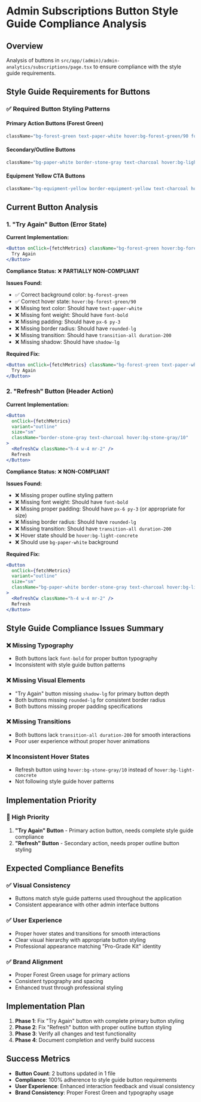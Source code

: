 # Admin Subscriptions Button Style Guide Compliance Analysis

## Overview
Analysis of buttons in `src/app/(admin)/admin-analytics/subscriptions/page.tsx` to ensure compliance with the style guide requirements.

## Style Guide Requirements for Buttons

### ✅ Required Button Styling Patterns

#### **Primary Action Buttons (Forest Green)**
```jsx
className="bg-forest-green text-paper-white hover:bg-forest-green/90 font-bold px-6 py-3 rounded-lg transition-all duration-200 shadow-lg"
```

#### **Secondary/Outline Buttons**
```jsx
className="bg-paper-white border-stone-gray text-charcoal hover:bg-light-concrete font-bold px-6 py-3 rounded-lg transition-all duration-200"
```

#### **Equipment Yellow CTA Buttons**
```jsx
className="bg-equipment-yellow border-equipment-yellow text-charcoal hover:bg-equipment-yellow/90 font-bold px-6 py-3 rounded-lg transition-all duration-200"
```

## Current Button Analysis

### 1. **"Try Again" Button** (Error State)

**Current Implementation:**
```jsx
<Button onClick={fetchMetrics} className="bg-forest-green hover:bg-forest-green/90">
  Try Again
</Button>
```

**Compliance Status:** ❌ **PARTIALLY NON-COMPLIANT**

**Issues Found:**
- ✅ Correct background color: `bg-forest-green`
- ✅ Correct hover state: `hover:bg-forest-green/90`
- ❌ Missing text color: Should have `text-paper-white`
- ❌ Missing font weight: Should have `font-bold`
- ❌ Missing padding: Should have `px-6 py-3`
- ❌ Missing border radius: Should have `rounded-lg`
- ❌ Missing transition: Should have `transition-all duration-200`
- ❌ Missing shadow: Should have `shadow-lg`

**Required Fix:**
```jsx
<Button onClick={fetchMetrics} className="bg-forest-green text-paper-white hover:bg-forest-green/90 font-bold px-6 py-3 rounded-lg transition-all duration-200 shadow-lg">
  Try Again
</Button>
```

### 2. **"Refresh" Button** (Header Action)

**Current Implementation:**
```jsx
<Button 
  onClick={fetchMetrics} 
  variant="outline"
  size="sm"
  className="border-stone-gray text-charcoal hover:bg-stone-gray/10"
>
  <RefreshCw className="h-4 w-4 mr-2" />
  Refresh
</Button>
```

**Compliance Status:** ❌ **NON-COMPLIANT**

**Issues Found:**
- ❌ Missing proper outline styling pattern
- ❌ Missing font weight: Should have `font-bold`
- ❌ Missing proper padding: Should have `px-6 py-3` (or appropriate for size)
- ❌ Missing border radius: Should have `rounded-lg`
- ❌ Missing transition: Should have `transition-all duration-200`
- ❌ Hover state should be `hover:bg-light-concrete`
- ❌ Should use `bg-paper-white` background

**Required Fix:**
```jsx
<Button 
  onClick={fetchMetrics} 
  variant="outline"
  size="sm"
  className="bg-paper-white border-stone-gray text-charcoal hover:bg-light-concrete font-bold px-4 py-2 rounded-lg transition-all duration-200"
>
  <RefreshCw className="h-4 w-4 mr-2" />
  Refresh
</Button>
```

## Style Guide Compliance Issues Summary

### ❌ **Missing Typography**
- Both buttons lack `font-bold` for proper button typography
- Inconsistent with style guide button patterns

### ❌ **Missing Visual Elements**
- "Try Again" button missing `shadow-lg` for primary button depth
- Both buttons missing `rounded-lg` for consistent border radius
- Both buttons missing proper padding specifications

### ❌ **Missing Transitions**
- Both buttons lack `transition-all duration-200` for smooth interactions
- Poor user experience without proper hover animations

### ❌ **Inconsistent Hover States**
- Refresh button using `hover:bg-stone-gray/10` instead of `hover:bg-light-concrete`
- Not following style guide hover patterns

## Implementation Priority

### 🔴 High Priority
1. **"Try Again" Button** - Primary action button, needs complete style guide compliance
2. **"Refresh" Button** - Secondary action, needs proper outline button styling

## Expected Compliance Benefits

### ✅ Visual Consistency
- Buttons match style guide patterns used throughout the application
- Consistent appearance with other admin interface buttons

### ✅ User Experience
- Proper hover states and transitions for smooth interactions
- Clear visual hierarchy with appropriate button styling
- Professional appearance matching "Pro-Grade Kit" identity

### ✅ Brand Alignment
- Proper Forest Green usage for primary actions
- Consistent typography and spacing
- Enhanced trust through professional styling

## Implementation Plan

1. **Phase 1**: Fix "Try Again" button with complete primary button styling
2. **Phase 2**: Fix "Refresh" button with proper outline button styling
3. **Phase 3**: Verify all changes and test functionality
4. **Phase 4**: Document completion and verify build success

## Success Metrics

- **Button Count**: 2 buttons updated in 1 file
- **Compliance**: 100% adherence to style guide button requirements
- **User Experience**: Enhanced interaction feedback and visual consistency
- **Brand Consistency**: Proper Forest Green and typography usage
